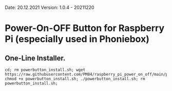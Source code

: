 Date: 20.12.2021 Version: 1.0.4 - 20211220
# Power-On-OFF Button for Raspberry Pi (especially used in Phoniebox)

## One-Line Installer.

```
cd; rm powerbutton_install.sh; wget https://raw.githubusercontent.com/PM84/raspberry_pi_power_on_off/main/powerbutton_install.sh; chmod +x powerbutton_install.sh; ./powerbutton_install.sh; rm powerbutton_install.sh;
```